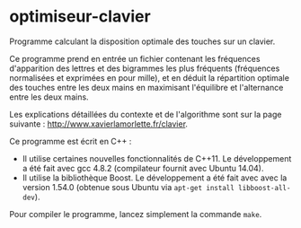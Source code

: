 # optimiseur-clavier
Programme calculant la disposition optimale des touches sur un clavier.

Ce programme prend en entrée un fichier contenant les fréquences d'apparition des lettres et des bigrammes les plus fréquents (fréquences normalisées et exprimées en pour mille), et en déduit la répartition optimale des touches entre les deux mains en maximisant l'équilibre et l'alternance entre les deux mains.

Les explications détaillées du contexte et de l'algorithme sont sur la page suivante : http://www.xavierlamorlette.fr/clavier.

Ce programme est écrit en C++ :

* Il utilise certaines nouvelles fonctionnalités de C++11. Le développement a été fait avec gcc 4.8.2 (compilateur fournit avec Ubuntu 14.04).
* Il utilise la bibliothèque Boost. Le développement a été fait avec avec la version 1.54.0 (obtenue sous Ubuntu via `apt-get install libboost-all-dev`).

Pour compiler le programme, lancez simplement la commande `make`.
